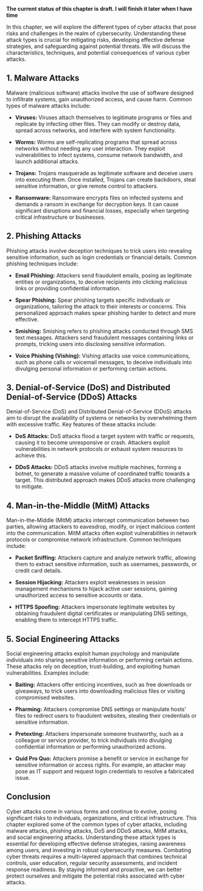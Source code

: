 **The current status of this chapter is draft. I will finish it later when I have time**

In this chapter, we will explore the different types of cyber attacks that pose risks and challenges in the realm of cybersecurity. Understanding these attack types is crucial for mitigating risks, developing effective defense strategies, and safeguarding against potential threats. We will discuss the characteristics, techniques, and potential consequences of various cyber attacks.

**1. Malware Attacks**
----------------------

Malware (malicious software) attacks involve the use of software designed to infiltrate systems, gain unauthorized access, and cause harm. Common types of malware attacks include:

* **Viruses:** Viruses attach themselves to legitimate programs or files and replicate by infecting other files. They can modify or destroy data, spread across networks, and interfere with system functionality.

* **Worms:** Worms are self-replicating programs that spread across networks without needing any user interaction. They exploit vulnerabilities to infect systems, consume network bandwidth, and launch additional attacks.

* **Trojans:** Trojans masquerade as legitimate software and deceive users into executing them. Once installed, Trojans can create backdoors, steal sensitive information, or give remote control to attackers.

* **Ransomware:** Ransomware encrypts files on infected systems and demands a ransom in exchange for decryption keys. It can cause significant disruptions and financial losses, especially when targeting critical infrastructure or businesses.

**2. Phishing Attacks**
-----------------------

Phishing attacks involve deception techniques to trick users into revealing sensitive information, such as login credentials or financial details. Common phishing techniques include:

* **Email Phishing:** Attackers send fraudulent emails, posing as legitimate entities or organizations, to deceive recipients into clicking malicious links or providing confidential information.

* **Spear Phishing:** Spear phishing targets specific individuals or organizations, tailoring the attack to their interests or concerns. This personalized approach makes spear phishing harder to detect and more effective.

* **Smishing:** Smishing refers to phishing attacks conducted through SMS text messages. Attackers send fraudulent messages containing links or prompts, tricking users into disclosing sensitive information.

* **Voice Phishing (Vishing):** Vishing attacks use voice communications, such as phone calls or voicemail messages, to deceive individuals into divulging personal information or performing certain actions.

**3. Denial-of-Service (DoS) and Distributed Denial-of-Service (DDoS) Attacks**
-------------------------------------------------------------------------------

Denial-of-Service (DoS) and Distributed Denial-of-Service (DDoS) attacks aim to disrupt the availability of systems or networks by overwhelming them with excessive traffic. Key features of these attacks include:

* **DoS Attacks:** DoS attacks flood a target system with traffic or requests, causing it to become unresponsive or crash. Attackers exploit vulnerabilities in network protocols or exhaust system resources to achieve this.

* **DDoS Attacks:** DDoS attacks involve multiple machines, forming a botnet, to generate a massive volume of coordinated traffic towards a target. This distributed approach makes DDoS attacks more challenging to mitigate.

**4. Man-in-the-Middle (MitM) Attacks**
---------------------------------------

Man-in-the-Middle (MitM) attacks intercept communication between two parties, allowing attackers to eavesdrop, modify, or inject malicious content into the communication. MitM attacks often exploit vulnerabilities in network protocols or compromise network infrastructure. Common techniques include:

* **Packet Sniffing:** Attackers capture and analyze network traffic, allowing them to extract sensitive information, such as usernames, passwords, or credit card details.

* **Session Hijacking:** Attackers exploit weaknesses in session management mechanisms to hijack active user sessions, gaining unauthorized access to sensitive accounts or data.

* **HTTPS Spoofing:** Attackers impersonate legitimate websites by obtaining fraudulent digital certificates or manipulating DNS settings, enabling them to intercept HTTPS traffic.

**5. Social Engineering Attacks**
---------------------------------

Social engineering attacks exploit human psychology and manipulate individuals into sharing sensitive information or performing certain actions. These attacks rely on deception, trust-building, and exploiting human vulnerabilities. Examples include:

* **Baiting:** Attackers offer enticing incentives, such as free downloads or giveaways, to trick users into downloading malicious files or visiting compromised websites.

* **Pharming:** Attackers compromise DNS settings or manipulate hosts' files to redirect users to fraudulent websites, stealing their credentials or sensitive information.

* **Pretexting:** Attackers impersonate someone trustworthy, such as a colleague or service provider, to trick individuals into divulging confidential information or performing unauthorized actions.

* **Quid Pro Quo:** Attackers promise a benefit or service in exchange for sensitive information or access rights. For example, an attacker may pose as IT support and request login credentials to resolve a fabricated issue.

**Conclusion**
--------------

Cyber attacks come in various forms and continue to evolve, posing significant risks to individuals, organizations, and critical infrastructure. This chapter explored some of the common types of cyber attacks, including malware attacks, phishing attacks, DoS and DDoS attacks, MitM attacks, and social engineering attacks. Understanding these attack types is essential for developing effective defense strategies, raising awareness among users, and investing in robust cybersecurity measures. Combating cyber threats requires a multi-layered approach that combines technical controls, user education, regular security assessments, and incident response readiness. By staying informed and proactive, we can better protect ourselves and mitigate the potential risks associated with cyber attacks.
